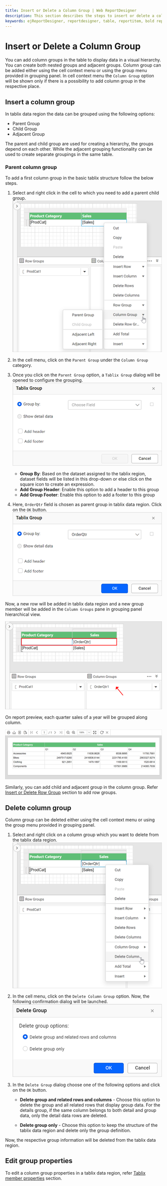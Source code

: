 ```yaml
---
title: Insert or Delete a Column Group | Web ReportDesigner
description: This section describes the steps to insert or delete a column group in table in Bold Report Designer.
keywords: ejReportDesigner, reportdesigner, table, reportitem, bold reports, documentation, help, ej, user guide, demo, samples, bold reports, bold reporting
---
```


# Insert or Delete a Column Group

You can add column groups in the table to display data in a visual hierarchy. You can create both nested groups and adjacent groups. Column group can be added either using the cell context menu or using the group menu provided in grouping panel. In cell context menu the `Column Group` option will be shown only if there is a possibility to add column group in the respective place.

## Insert a column group

In tablix data region the data can be grouped using the following options:

* Parent Group
* Child Group
* Adjacent Group

The parent and child group are used for creating a hierarchy, the groups depend on each other. While the adjacent grouping functionality can be used to create separate groupings in the same table.

### Parent column group

To add a first column group in the basic tablix structure follow the below steps.

1. Select and right click in the cell to which you need to add a parent child group.
![Enable grouping panel](/static/assets/on-premise/images/report-designer/report-items/tablix-insert-or-delete-group/open-column-group-cell-menu.png)
2. In the cell menu, click on the `Parent Group` under the `Column Group` category.
3. Once you click on the `Parent Group` option, a `Tablix Group` dialog will be opened to configure the grouping.
![Open group menu](/static/assets/on-premise/images/report-designer/report-items/tablix-insert-or-delete-group/tablix-group-dialog.png)

    * **Group By**: Based on the dataset assigned to the tablix region, dataset fields will be listed in this drop-down or else click on the square icon to create an expression.
    * **Add Group Header**: Enable this option to add a header to this group
    * **Add Group Footer**: Enable this option to add a footer to this group
4. Here, `OrderQtr` field is chosen as parent group in tablix data region. Click on the `OK` button.
![Open group menu](/static/assets/on-premise/images/report-designer/report-items/tablix-insert-or-delete-group/assign-field-for-column-parent-group.png)

Now, a new row will be added in tablix data region and a new group member will be added in the `Column Groups` pane in grouping panel hierarchical view.

![Open group menu](/static/assets/on-premise/images/report-designer/report-items/tablix-insert-or-delete-group/add-parent-group-in-column-group.png)

On report preview, each quarter sales of a year will be grouped along column.

![Open group menu](/static/assets/on-premise/images/report-designer/report-items/tablix-insert-or-delete-group/column-group-output.png)

Similarly, you can add child and adjacent group in the column group. Refer [Insert or Delete Row Group](./../../../report-items/tablix/insert-or-delete-a-row-group-ssrs/) section to add row groups.

## Delete column group

Column group can be deleted either using the cell context menu or using the group menu provided in grouping panel.

1. Select and right click on a column group which you want to delete from the tablix data region.
![Open group menu](/static/assets/on-premise/images/report-designer/report-items/tablix-insert-or-delete-group/delete-column-group-menu.png)
2. In the cell menu, click on the `Delete Column Group` option. Now, the following confirmation dialog will be launched.
![Open group menu](/static/assets/on-premise/images/report-designer/report-items/tablix-insert-or-delete-group/delete-row-group-dialog.png)
3. In the `Delete Group` dialog choose one of the following options and click on the `OK` button.

    * **Delete group and related rows and columns** - Choose this option to delete the group and all related rows that display group data. For the details group, if the same column belongs to both detail and group data, only the detail data rows are deleted.

    * **Delete group only** - Choose this option to keep the structure of the tablix data region and delete only the group definition.

Now, the respective group information will be deleted from the tablix data region.

## Edit group properties

To edit a column group properties in a tablix data region, refer [Tablix member properties](./../../../report-items/tablix/grouping-panel/#group-member-properties) section.